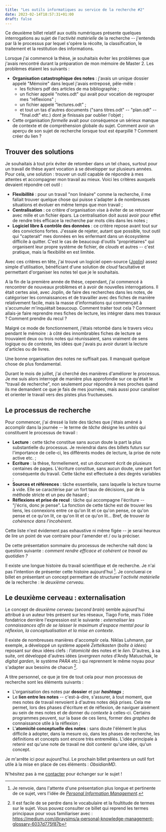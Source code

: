 ```yaml
---
title: "Les outils informatiques au service de la recherche #2"
date: 2023-02-14T18:57:31+01:00
draft: false
---
```


Ce deuxième billet relatif aux outils numériques présente quelques interrogations au sujet de l'*activité matérielle* de la recherche -- j'entends par là le processus par lequel s'opère la récolte, la classification, le traitement et la restitution des informations.

Lorsque j'ai commencé la thèse, je souhaitais éviter les problèmes que j'avais rencontré durant la préparation de mon mémoire de Master 2. Les problèmes étaient les suivants :
- **Organisation catastrophique des notes** : j'avais un unique dossier appelé "Mémoire" dans lequel j'avais entreposé, pêle-mêle :
	- les fichiers pdf des articles de ma bibliographie ;
	- un fichier appelé "notes.odt" qui avait pour vocation de regrouper mes "réflexions" ;
	- un fichier appelé "lectures.odt" ;
	- et tout un tas d'autres documents ("sans titres.odt" -- "plan.odt" -- "final.odt" etc.) dont je finissais par oublier l'objet ; 
- Cette organisation *formelle* avait pour conséquence un sérieux manque de contexte et de compréhension globale du sujet. Comment avoir un aperçu de son sujet de recherche lorsque tout est éparpillé ? Comment créer du lien ? 

## Trouver des solutions

Je souhaitais à tout prix éviter de retomber dans un tel chaos, surtout pour un travail de thèse ayant vocation à se développer sur plusieurs années. Pour cela, une solution : trouver un outil capable de répondre à mes attentes et accompagner mon travail au mieux. Voici les critères auxquels devaient répondre cet outil :
- **Flexibillité** : pour un travail "non linéaire" comme la recherche, il me fallait trouver quelque chose qui puisse s'adapter à de nombreuses situations et évoluer en même temps que mon travail ;
- **Centralisation** : ce critère d'organisation vise à éviter de se retrouver avec mille et un fichier épars. La centralisation doit aussi avoir pour effet de rendre très efficace la recherche par mots clés dans les notes ; 
- **Logiciel libre & contrôle des données** : ce critère repose avant tout sur des convictions fortes. J'essaie de rejeter, autant que possible, tout outil qui "capterait" mes données en les enfermant dans un écosystème difficile à quitter. C'est le cas de beaucoup d'outils "propriétaires" qui organisent leur propre système de fichier, de *clouds* et autres -- c'est pratique, mais la flexibilité en est limitée.

Avec ces critères en tête, j'ai trouvé un logiciel open-source ([Joplin](https://joplinapp.org/)) assez simple d'utilisation, bénéficiant d'une solution de *cloud* facultative et permettant d'organiser les notes tel que je le souhaitais.

A la fin de la première année de thèse, cependant, j'ai commencé à rencontrer de nouveaux problèmes et à avoir de nouvelles interrogations. Il était certes aisé, avec Joplin, de faire des recherches dans les notes, de catégoriser les connaissances et de travailler avec des fiches de manière relativement facile, mais la masse d'informations qui commençait à s'accumuler m'inquiétait beaucoup. Comment traiter tout cela ? Comment allais-je faire reprendre mes fiches de lecture, les intégrer dans mes travaux ? Comment prendre du recul ? 

Malgré ce mode de fonctionnement, j'étais retombé dans le travers vécu pendant le mémoire : à côté des innombrables fiches de lecture se trouvaient deux ou trois notes qui réunissaient, sans vraiment de sens logique ou de contexte, les idées que j'avais pu avoir durant la lecture d'articles ou de livres. 

Une bonne organisation des notes ne suffisait pas. Il manquait quelque chose de plus fondamental.

Durant le mois de juillet, j'ai cherché des manières d'améliorer le processus. Je me suis alors interrogé de manière plus approfondie sur ce qu'était le "travail de recherche", non seulement pour répondre à mes proches quand ils me demandent ce que je fais de mes journées, mais aussi pour canaliser et orienter le travail vers des pistes plus fructueuses.

## Le processus de recherche

Pour commencer, j'ai dressé la liste des tâches que j'étais améné à accomplir dans la journée -- le terme de *tâche* désigne les *unités* qui constituent le processus de travail :

- **Lecture** : cette tâche constitue sans aucun doute la part la plus substantielle du processus. Je reviendrai dans des billets futurs sur l'importance de celle-ci, les différents modes de lecture, la prise de note active etc. ;
- **Ecriture** : la thèse, formellement, est un document écrit de plusieurs centaines de pages. L'écriture constitue, sans aucun doute, une part fort conséquente du travail. Cette tâche est effectuée à des degrés variables ;
- **Sources et références** : tâche essentielle, sans laquelle la lecture tourne à vide. Elle se caractérise par un fort taux de décisions, par de la méthode stricte et un peu de hasard ;
- **Réflexions et prise de recul** : tâche qui accompagne l'écriture -- "j'écris, donc je pense". La fonction de cette tâche est de trouver les liens, les connexions entre ce qu'on lit et ce qu'on pense, ce qu'on pense et ce qu'on lit, ce qu'on lit et ce qu'on lit... Bref, de trouver *la cohérence dans l'incohérent*.

Cette liste n'est évidement pas exhaustive ni même figée -- je serai heureux de lire un point de vue contraire pour l'amender et / ou la préciser.  

De cette présentation sommaire du processus de recherche naît donc la question suivante : *comment rendre efficace et cohérent ce travail au quotidien ?*

Il existe une longue histoire du travail scientifique et de recherche. Je n'ai pas l'intention de présenter cette histoire aujourd'hui [^1]. Je concluerai ce billet en présentant un concept permettant de structurer l'*activité matérielle* de la recherche : le *deuxième cerveau*. 

## Le deuxième cerveau : externalisation

Le concept de *deuxième cerveau* (*second brain*) semble aujourd'hui attribué à un auteur très présent sur les réseaux, Tiago Forte, mais l'idée fondatrice derrière l'expression est le suivante : *externaliser les connaissances afin de se laisser le maximum d'espace mental pour la réflexion, la conceptualisation et la mise en contexte*.

Il existe de nombreuses manières d'accomplir cela. Niklas Luhmann, par exemple, a développé un système appelé *Zettelkasten* (*boîte à idées*) reposant sur deux idées clefs : *l'atomicité* des notes et le *lien*. D'autres, à sa suite, ont développé d'autres idées (*evergreen notes* d'Andy Matuschak, le *digital garden*, le système *PARA* etc.) qui reprennent le même noyau pour s'adapter aux besoins de chacun [^2].

A titre personnel, ce que je tire de tout cela pour mon processus de recherche sont les éléments suivants :
- L'organisation des notes par **dossier** et par ***hashtags*** ;
- Le **lien entre les notes** -- c'est-à-dire, s'assurer, à tout moment, que mes notes de travail renvoient à d'autres notes déjà prises. Cela me permet, lors des phases d'écriture et de réflexion, de naviguer aisément au sein de mes notes et de donner du *contexte* à celles-ci. Certains programmes peuvent, sur la base de ces liens, former des *graphes* de connaissance utile à la réflexion ;
- L'**atomicité conceptuelle des notes** : sans doute l'élément le plus difficile à adopter, dans la mesure où, dans les phases de recherche, les définitions et concepts sont encore très entremêlés. L'idée principale à retenir est qu'une note de travail ne doit contenir qu'une idée, qu'un concept.

Je m'arrête ici pour aujourd'hui. Le prochain billet présentera un outil fort utile à la mise en place de ces éléments : *ObsidianMD*. 

N'hésitez pas à me [contacter](mailto:alexandre.mimms@u-paris2.fr) pour échanger sur le sujet ! 

[^1]: Je renvoie, dans l'attente d'une présentation plus longue et pertinente de ce sujet, vers l'idée de *[Personal Information Management](https://en.wikipedia.org/wiki/Personal_information_management)*. 
[^2]: Il est facile de se perdre dans le vocabulaire et la foultitude de termes sur le sujet. Vous pouvez consulter ce billet qui reprend les termes principaux pour vous familiariser avec : https://medium.com/@raysims/a-personal-knowledge-management-glossary-6037d775f87b